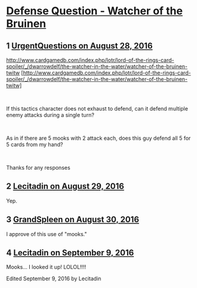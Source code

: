 # [Defense Question - Watcher of the Bruinen](https://community.fantasyflightgames.com/topic/228746-defense-question-watcher-of-the-bruinen/)

## 1 [UrgentQuestions on August 28, 2016](https://community.fantasyflightgames.com/topic/228746-defense-question-watcher-of-the-bruinen/?do=findComment&comment=2388407)

http://www.cardgamedb.com/index.php/lotr/lord-of-the-rings-card-spoiler/_/dwarrowdelf/the-watcher-in-the-water/watcher-of-the-bruinen-twitw [http://www.cardgamedb.com/index.php/lotr/lord-of-the-rings-card-spoiler/_/dwarrowdelf/the-watcher-in-the-water/watcher-of-the-bruinen-twitw]

 

If this tactics character does not exhaust to defend, can it defend multiple enemy attacks during a single turn?

 

As in if there are 5 mooks with 2 attack each, does this guy defend all 5 for 5 cards from my hand? 

 

Thanks for any responses

## 2 [Lecitadin on August 29, 2016](https://community.fantasyflightgames.com/topic/228746-defense-question-watcher-of-the-bruinen/?do=findComment&comment=2389806)

Yep.

## 3 [GrandSpleen on August 30, 2016](https://community.fantasyflightgames.com/topic/228746-defense-question-watcher-of-the-bruinen/?do=findComment&comment=2391195)

I approve of this use of "mooks."

## 4 [Lecitadin on September 9, 2016](https://community.fantasyflightgames.com/topic/228746-defense-question-watcher-of-the-bruinen/?do=findComment&comment=2407440)

Mooks... I looked it up! LOLOL!!!!

Edited September 9, 2016 by Lecitadin

